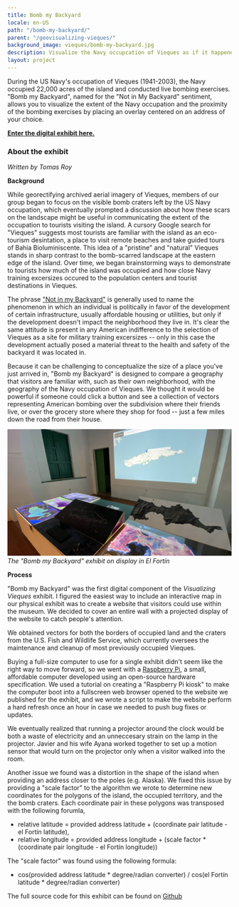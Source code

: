 ```yaml
---
title: Bomb my Backyard
locale: en-US
path: "/bomb-my-backyard/"
parent: "/geovisualizing-vieques/"
background_image: vieques/bomb-my-backyard.jpg
description: Visualize the Navy occupcation of Vieques as if it happened in your neighborhood
layout: project
---
```


During the US Navy's occupation of Vieques (1941-2003), the Navy occupied 22,000 acres of the island and conducted live bombing exercises. "Bomb my Backyard", named for the "Not in My Backyard" sentiment, allows you to visualize the extent of the Navy occupation and the proximity of the bombing exercises by placing an overlay centered on an address of your choice. 

**[Enter the digital exhibit here.](https://bomb-my-backyard.carolinacartography.org/)**

### About the exhibit

*Written by Tomas Roy*

**Background**

While georectifying archived aerial imagery of Vieques, members of our group began to focus on the visible bomb craters left by the US Navy occupation, which eventually prompted a discussion about how these scars on the landscape might be useful in communicating the extent of the occupation to tourists visiting the island. A cursory Google search for "Vieques" suggests most tourists are familiar with the island as an eco-tourism desintation, a place to visit remote beaches and take guided tours of Bahía Bioluminiscente. This idea of a "pristine" and "natural" Vieques stands in sharp contrast to the bomb-scarred landscape at the eastern edge of the island. Over time, we began brainstorming ways to demonstrate to tourists how much of the island was occupied and how close Navy training excersizes occured to the population centers and tourist destinations in Vieques.

The phrase ["Not in my Backyard"](https://en.wikipedia.org/wiki/NIMBY) is generally used to name the phenomenon in which an individual is politically in favor of the development of certain infrastructure, usually affordable housing or utilities, but only if the development doesn't impact the neighborhood they live in. It's clear the same attitude is present in any American indifference to the selection of Vieques as a site for military training excersizes -- only in this case the development actually posed a material threat to the health and safety of the backyard it was located in. 

Because it can be challenging to conceptualize the size of a place you've just arrived in, "Bomb my Backyard" is designed to compare a geography that visitors are familiar with, such as their own neighborhood, with the geography of the Navy occupation of Vieques. We thought it would be powerful if someone could click a button and see a collection of vectors representing American bombing over the subdivision where their friends live, or over the grocery store where they shop for food -- just a few miles down the road from their house.

![exhibit7.jpg](/assets/vieques/exhibit7.jpg)
*The "Bomb my Backyard" exhibit on display in El Fortín*

**Process**

"Bomb my Backyard" was the first digital component of the *Visualizing Vieques* exhibit. I figured the easiest way to include an interactive map in our physical exhibit was to create a website that visitors could use within the museum. We decided to cover an entire wall with a projected display of the website to catch people's attention.

We obtained vectors for both the borders of occupied land and the craters from the U.S. Fish and Wildlife Service, which currently oversees the maintenance and cleanup of most previously occupied Vieques. 

Buying a full-size computer to use for a single exhibit didn't seem like the right way to move forward, so we went with a [Raspberry Pi](https://www.raspberrypi.org/), a small, affordable computer developed using an open-source hardware specification. We used a tutorial on creating a "Raspberry Pi kiosk" to make the computer boot into a fullscreen web browser opened to the website we published for the exhibit, and we wrote a script to make the website perform a hard refresh once an hour in case we needed to push bug fixes or updates.

We eventually realized that running a projector around the clock would be both a waste of electricity and an unneccesary strain on the lamp in the projector. Javier and his wife Ayana worked together to set up a motion sensor that would turn on the projector only when a visitor walked into the room.

Another issue we found was a distortion in the shape of the island when providing an address closer to the poles (e.g. Alaska). We fixed this issue by providing a "scale factor" to the algorithm we wrote to determine new coordinates for the polygons of the island, the occupied territory, and the the bomb craters. Each coordinate pair in these polygons was transposed with the following forumla,
- relative latitude = provided address latitude + (coordinate pair latitude  - el Fortín latitude),
- relative longitude = provided address longitude + (scale factor * (coordinate pair longitude - el Fortín longitude))

The "scale factor" was found using the following formula:
- cos(provided address latitude * degree/radian converter) / cos(el Fortín latitude * degree/radian converter)

The full source code for this exhibit can be found on [Github](https://github.com/carolina-cartography/bomb-my-backyard)